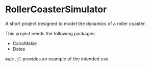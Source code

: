 # RollerCoasterSimulator

A short project designed to model the dynamics of a roller coaster. 

This project needs the following packages:
- CairoMakie
- Dates

`main.jl` provides an example of the intended use. 